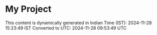 # My Project

This content is dynamically generated in Indian Time (IST): 2024-11-28 15:23:49 IST
Converted to UTC: 2024-11-28 09:53:49 UTC
